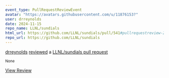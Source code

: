 ```yaml
---
event_type: PullRequestReviewEvent
avatar: "https://avatars.githubusercontent.com/u/11876153?"
user: drreynolds
date: 2024-11-15
repo_name: LLNL/sundials
html_url: https://github.com/LLNL/sundials/pull/541#pullrequestreview-2439119356
repo_url: https://github.com/LLNL/sundials
---
```


<a href='https://github.com/drreynolds' target='_blank'>drreynolds</a> <a href='https://github.com/LLNL/sundials/pull/541#pullrequestreview-2439119356' target='_blank'>reviewed</a> a <a href='https://github.com/LLNL/sundials/pull/541' target='_blank'>LLNL/sundials pull request</a>

<small>None</small>

<a href='https://github.com/LLNL/sundials/pull/541#pullrequestreview-2439119356' target='_blank'>View Review</a>